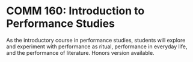 # COMM 160: Introduction to Performance Studies

As the introductory course in performance studies, students will explore and experiment with performance as ritual, performance in everyday life, and the performance of literature. Honors version available.
